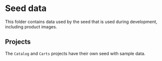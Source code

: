 # Seed data

This folder contains data used by the seed that is used during development, including product images.

## Projects

The ``Catalog`` and ``Carts`` projects have their own seed with sample data.